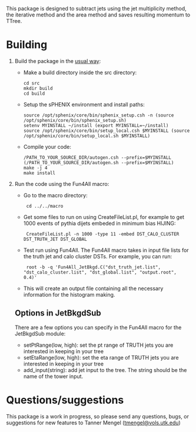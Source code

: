 This package is designed to subtract jets using the jet multiplicity method, the iterative method and the area method and saves resulting momentum to TTree.


# Building 
1. Build the package in the [usual way](https://wiki.bnl.gov/sPHENIX/index.php/Example_of_using_DST_nodes#Building%20a%20package):

   * Make a build directory inside the src directory: 
  
         cd src
         mkdir build
         cd build
        
   * Setup the sPHENIX environment and install paths:

         source /opt/sphenix/core/bin/sphenix_setup.csh -n (source /opt/sphenix/core/bin/sphenix_setup.sh)
         setenv MYINSTALL ~/install (export MYINSTALL=~/install)
         source /opt/sphenix/core/bin/setup_local.csh $MYINSTALL (source /opt/sphenix/core/bin/setup_local.sh $MYINSTALL)
        
   * Compile your code:

     	 /PATH_TO_YOUR_SOURCE_DIR/autogen.csh --prefix=$MYINSTALL (/PATH_TO_YOUR_SOURCE_DIR/autogen.sh --prefix=$MYINSTALL)
         make -j 4
         make install
         
2. Run the code using the Fun4All macro:
 
   * Go to the macro directory:
   
          cd ../../macro
          
   * Get some files to run on using CreateFileList.pl, for example to get 1000 events of pythia dijets embeded in minimum bias HIJING:
          
          CreateFileList.pl -n 1000 -type 11 -embed DST_CALO_CLUSTER DST_TRUTH_JET DST_GLOBAL
 
   * Test run using Fun4All. The Fun4All macro takes in input file lists for the truth jet and calo cluster DSTs. For example, you can run:
          
          root -b -q 'Fun4All_JetBkgd.C("dst_truth_jet.list", "dst_calo_cluster.list", "dst_global.list", "output.root", 0.4)'
   
   * This will create an output file containing all the necessary information for the histogram making.
   ## Options in JetBkgdSub
   There are a few options you can specify in the Fun4All macro for the JetBkgdSub module:
   * setPtRange(low, high): set the pt range of TRUTH jets you are interested in keeping in your tree
   * setEtaRange(low, high): set the eta range of TRUTH jets you are interested in keeping in your tree
   * add_input(string): add jet input to the tree. The string should be the name of the tower input.


# Questions/suggestions
This package is a work in progress, so please send any questions, bugs, or suggestions for new features to Tanner Mengel (tmengel@vols.utk.edu)
